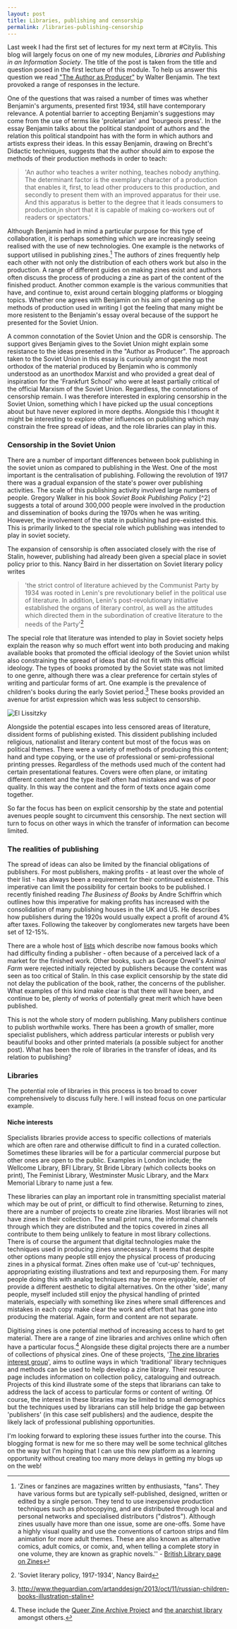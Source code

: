 ```yaml
---
layout: post
title: Libraries, publishing and censorship
permalink: /libraries-publishing-censorship
---
```


Last week I had the first set of lectures for my next term at #Citylis. This blog will largely focus on one of my new modules, *Libraries and Publishing in an Information Society*. The title of the post is taken from the title and question posed in the first lecture of this module. To help us answer this question we read ["The Author as Producer"](http://encfpfilknmenlmjemepncnlbbjlabkc/http://www.celinecondorelli.eu/files/benjamin-the-author-as-producer.pdf) by Walter Benjamin. The text provoked a range of responses in the lecture.

One of the questions that was raised a number of times was whether Benjamin's arguments, presented first 1934, still have contemporary relevance. A potential barrier to accepting Benjamin's suggestions may come from the use of terms like 'proletarian' and 'bourgeois press'. In the essay Benjamin talks about the political standpoint of authors and the relation this political standpoint has with the form in which authors and artists express their ideas. In this essay Benjamin, drawing on Brecht's Didactic techniques, suggests that the author should aim to expose the methods of their production methods in order to teach:

> 'An author who teaches a writer nothing, teaches nobody anything. The determinant factor is the exemplary character of a production that enables it, first, to lead other producers to this production, and secondly to present them with an improved apparatus for their use. And this apparatus is better to the degree that it leads consumers to production,in short that it is capable of making co-workers out of readers or spectators.'

Although Benjamin had in mind a particular purpose for this type of collaboration, it is perhaps something which we are increasingly seeing realised  with the use of new technologies. One example is the networks of support utilised in publishing zines.[^1] The authors of zines frequently help each other with not only the distribution of each others work but also in the production. A range of different guides on making zines exist and authors often discuss the process of producing a zine as part of the content of the finished product. Another common example is the various communities that have, and continue to, exist around certain blogging platforms or blogging topics. Whether one agrees with Benjamin on his aim of opening up the methods of production used in writing I got the feeling that many might be more resistent to the Benjamin's essay overal because of the support he presented for the Soviet Union.

A common connotation of the Soviet Union and the GDR is censorship. The support gives Benjamin gives to the Soviet Union might explain some resistance to the ideas presented in the "Author as Producer". The approach taken to the Soviet Union in this essay is curiously amongst the most orthodox of the material produced by Benjamin who is commonly understood as an unorthodox Marxist and who provided a great deal of inspiration for the 'Frankfurt School' who were at least partially critical of the official Marxism of the Soviet Union. Regardless, the connotations of censorship remain. I was therefore interested in exploring censorship in the Soviet Union, something which I have picked up the usual conceptions about but have never explored in more depths. Alongside this I thought it might be interesting to explore other influences on publishing which may constrain the free spread of ideas, and the role libraries can play in this.

### Censorship in the Soviet Union

There are a number of important differences between book publishing in the soviet union as compared to publishing in the West. One of the most important is the centralisation of publishing. Following the revolution of 1917 there was a gradual expansion of the state's power over publishing activities. The scale of this publishing activity involved large numbers of people. Gregory Walker in his book *Soviet Book Publishing Policy* [^2] suggests a total of around 300,000 people were involved in the production and dissemination of books during the 1970s when he was writing. However, the involvement of the state in publishing had pre-existed this. This is primarily linked to the special role which publishing was intended to play in soviet society.

The expansion of censorship is often associated closely with the rise of Stalin, however, publishing had already been given a special place in soviet policy prior to this. Nancy Baird in her dissertation on Soviet literary policy writes

>'the strict control of literature achieved by the Communist Party by 1934 was rooted in Lenin's pre revolutionary belief in the political use of literature. In addition, Lenin's post-revolutionary initiative established the organs of literary control, as well as the attitudes which directed them in the subordination of creative literature to the needs of the Party'[^3]

The special role that literature was intended to play in Soviet society helps explain the reason why so much effort went into both producing and making available books that promoted the official ideology of the Soviet union whilst also constraining the spread of ideas that did not fit with this official ideology. The types of books promoted by the Soviet state was not limited to one genre, although there was a clear preference for certain styles of writing and particular forms of art. One example is the prevalence of children's books during the early Soviet period.[^4] These books provided an avenue for artist expression which was less subject to censorship.

![El Lissitzky](/images/pro.jpg)

Alongside the potential escapes into less censored areas of literature, dissident forms of publishing existed. This dissident publishing included  religious, nationalist and literary content but most of the focus was on political themes. There were a variety of methods of producing this content; hand and type copying, or the use of professional or semi-professional printing presses. Regardless of the methods used much of the content had certain presentational features. Covers were often plane, or imitating different content and the type itself often had mistakes and was of poor quality. In this way the content and the form of texts once again come together.

So far the focus has been on explicit censorship by the state and potential avenues people sought to circumvent this censorship. The next section will turn to focus on other ways in which the transfer of information can become limited.

### The realities of publishing

The spread of ideas can also be limited by the financial obligations of publishers. For most publishers, making profits - at least over the whole of their list - has always been a requirement for their continued existence. This imperative can limit the possibility for certain books to be published. I recently finished reading *The Business of Books* by Andre Schiffrin which outlines how this imperative for making profits has increased with the consolidation of many publishing houses in the UK and US. He describes how publishers during the 1920s would usually expect a profit of around 4% after taxes. Following the takeover by conglomerates new targets have been set of 12-15%.

There are a whole host of [lists](http://www.huffingtonpost.com/2013/10/24/book-published_n_4143819.html) which describe now famous books which had difficulty finding a publisher - often because of a perceived lack of a market for the finished work. Other books, such as George Orwell's *Animal Farm* were rejected initially rejected by publishers because the content was seen as too critical of Stalin. In this case explicit censorship by the state did not delay the publication of the book, rather, the concerns of the publisher. What examples of this kind make clear is that there will have been, and continue to be, plenty of works of potentially great merit which have been published.

This is not the whole story of modern publishing. Many publishers continue to publish worthwhile works. There has been a growth of smaller, more specialist publishers, which address particular interests or publish very beautiful books and other printed materials (a possible subject for another post). What has been the role of libraries in the transfer of ideas, and its relation to publishing?

### Libraries
The potential role of libraries in this process is too broad to cover comprehensively to discuss fully here. I will instead focus on one particular example.

#### Niche interests
Specialists libraries provide access to specific collections of materials which are often rare and otherwise difficult to find in a curated collection. Sometimes these libraries will be for a particular commercial purpose but other ones are open to the public. Examples in London include; the Wellcome Library, BFI Library, St Bride Library (which collects books on print), The Feminist Library, Westminster Music Library, and the Marx Memorial Library  to name just a few.

These libraries can play an important role in transmitting specialist material which may be out of print, or difficult to find otherwise. Returning to zines, there are a number of projects to create zine libraries. Most libraries will not have zines in their collection. The small print runs, the informal channels through which they are distributed and the topics covered in zines all contribute to them being unlikely to feature in most library collections. There is of course the argument that digital technologies make the techniques used in producing zines unnecessary. It seems that despite other options many people still enjoy the physical process of producing zines in a physical format. Zines often make use of 'cut-up' techniques, appropriating existing illustrations and text and repurposing them. For many people doing this with analog techniques may be more enjoyable, easier of provide a different aesthetic to digital alternatives. On the other 'side', many people, myself included still enjoy the physical handling of printed materials, especially with something like zines where small differences and mistakes in each copy make clear the work and effort that has gone into producing the material. Again, form and content are not separate.

Digitising zines is one potential method of increasing access to hard to get material. There are a range of zine libraries and archives online which often have a particular focus.[^5] Alongside these digital projects there are a number of collections of physical zines.  One of these projects, '[The zine libraries interest group](http://zinelibraries.info/)', aims to outline ways in which 'traditional' library techniques and methods can be used to help develop a zine library. Their resource page includes information on collection policy, cataloguing and outreach. Projects of this kind illustrate some of the steps that librarians can take to address the lack of access to particular forms or content of writing. Of course, the interest in these libraries may be limited to small demographics but the techniques used by librarians can still help bridge the gap between 'publishers' (in this case self publishers) and the audience, despite the likely lack of professional publishing opportunities.

I'm looking forward to exploring these issues further into the course. This blogging format is new for me so there may well be some technical glitches on the way but I'm hoping that I can use this new platform as a learning opportunity without creating too many more delays in getting my blogs up on the web!

[^1]: 'Zines or fanzines are magazines written by enthusiasts, "fans". They have various forms but are typically self-published, designed, written or edited by a single person. They tend to use inexpensive production techniques such as photocopying, and are distributed through local and personal networks and specialised distributors ("distros"). Although zines usually have more than one issue, some are one-offs. Some have a highly visual quality and use the conventions of cartoon strips and film animation for more adult themes. These are also known as alternative comics, adult comics, or comix, and, when telling a complete story in one volume, they are known as graphic novels.'' - [British Library page on Zines](http://www.bl.uk/reshelp/findhelprestype/news/zines%28part1%29/zines1.html)

[^3]: 'Soviet literary policy, 1917-1934', Nancy Baird

[^4]: http://www.theguardian.com/artanddesign/2013/oct/11/russian-children-books-illustration-stalin

[^5]: These include the [Queer Zine Archive Project](http://archive.qzap.org/) and [the anarchist library](http://theanarchistlibrary.org/special/about) amongst others.
